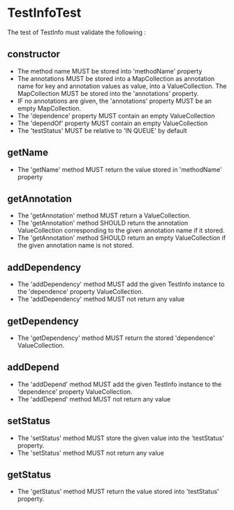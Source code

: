 # TestInfoTest

The test of TestInfo must validate the following :

## constructor
 * The method name MUST be stored into 'methodName' property
 * The annotations MUST be stored into a MapCollection as annotation name for key and annotation values as value, into a ValueCollection. The MapCollection MUST be stored into the 'annotations' property.
 * IF no annotations are given, the 'annotations' property MUST be an empty MapCollection.
 * The 'dependence' property MUST contain an empty ValueCollection
 * The 'dependOf' property MUST contain an empty ValueCollection
 * The 'testStatus' MUST be relative to 'IN QUEUE' by default

## getName
 * The 'getName' method MUST return the value stored in 'methodName' property

## getAnnotation
 * The 'getAnnotation' method MUST return a ValueCollection.
 * The 'getAnnotation' method SHOULD return the annotation ValueCollection corresponding to the given annotation name if it stored.
 * The 'getAnnotation' method SHOULD return an empty ValueCollection if the given annotation name is not stored.

## addDependency
 * The 'addDependency' method MUST add the given TestInfo instance to the 'dependence' property ValueCollection.
 * The 'addDependency' method MUST not return any value

## getDependency
 * The 'getDependency' method MUST return the stored 'dependence' ValueCollection.

## addDepend
 * The 'addDepend' method MUST add the given TestInfo instance to the 'dependence' property ValueCollection.
 * The 'addDepend' method MUST not return any value

## setStatus
 * The 'setStatus' method MUST store the given value into the 'testStatus' property.
 * The 'setStatus' method MUST not return any value

## getStatus
 * The 'getStatus' method MUST return the value stored into 'testStatus' property.
